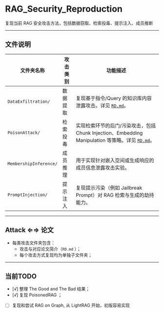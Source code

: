 # RAG_Security_Reproduction

复现当前 RAG 安全攻击方法，包括数据窃取、检索投毒、提示注入、成员推断

---

##  文件说明

| 文件夹名称            | 攻击类别       | 功能描述                                                                 |
|-----------------------|----------------|--------------------------------------------------------------------------|
| `DataExfiltration/`   | 数据提取   | 复现基于指令/Query 的知识库内容泄露攻击。详见 [`RD.md`](./DataExfiltration/RD.md)。 |
| `PoisonAttack/`       | 检索投毒   | 实现检索环节的后门/污染攻击，包括 Chunk Injection、Embedding Manipulation 等策略。详见 [`RD.md`](./PoisonAttack/RD.md)。 |
| `MembershipInference/`| 成员推理   | 用于实现针对嵌入空间或生成响应的成员信息泄露攻击实验。               |
| `PromptInjection/`    | 提示注入   | 复现提示污染（例如 Jailbreak Prompt）对 RAG 检索与生成的劫持能力。   |

---

##  Attack ⇐⇒ 论文

- 每类攻击文件夹包含：
  - 攻击与对应论文简介（`RD.md` ）；
  - 每个攻击方式复现均为单独子文件夹；

---

##  当前TODO

- [√] 整理 The Good and The Bad 结果；
- [√] 复现 PoisonedRAG ；
- [ ] 复现和尝试 RAG on Graph, 从 LightRAG 开始，初版容易实现
